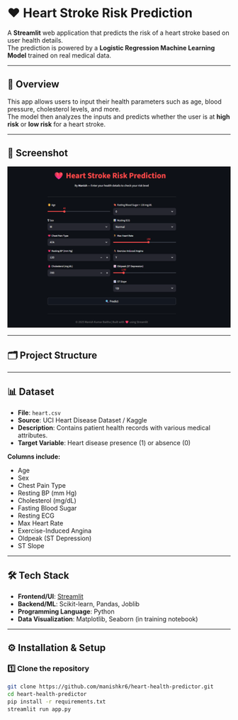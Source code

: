 # ❤️ Heart Stroke Risk Prediction

A **Streamlit** web application that predicts the risk of a heart stroke based on user health details.  
The prediction is powered by a **Logistic Regression Machine Learning Model** trained on real medical data.

---

## 📌 Overview

This app allows users to input their health parameters such as age, blood pressure, cholesterol levels, and more.  
The model then analyzes the inputs and predicts whether the user is at **high risk** or **low risk** for a heart stroke.

---

## 📸 Screenshot

![App Screenshot](Screenshot.png)

---

## 🗂 Project Structure


---

## 📊 Dataset

- **File**: `heart.csv`  
- **Source**: UCI Heart Disease Dataset / Kaggle  
- **Description**: Contains patient health records with various medical attributes.  
- **Target Variable**: Heart disease presence (1) or absence (0)  

**Columns include:**
- Age
- Sex
- Chest Pain Type
- Resting BP (mm Hg)
- Cholesterol (mg/dL)
- Fasting Blood Sugar
- Resting ECG
- Max Heart Rate
- Exercise-Induced Angina
- Oldpeak (ST Depression)
- ST Slope

---

## 🛠 Tech Stack

- **Frontend/UI**: [Streamlit](https://streamlit.io/)
- **Backend/ML**: Scikit-learn, Pandas, Joblib
- **Programming Language**: Python
- **Data Visualization**: Matplotlib, Seaborn (in training notebook)

---

## ⚙️ Installation & Setup

### 1️⃣ Clone the repository
```bash
git clone https://github.com/manishkr6/heart-health-predictor.git
cd heart-health-predictor
pip install -r requirements.txt
streamlit run app.py
